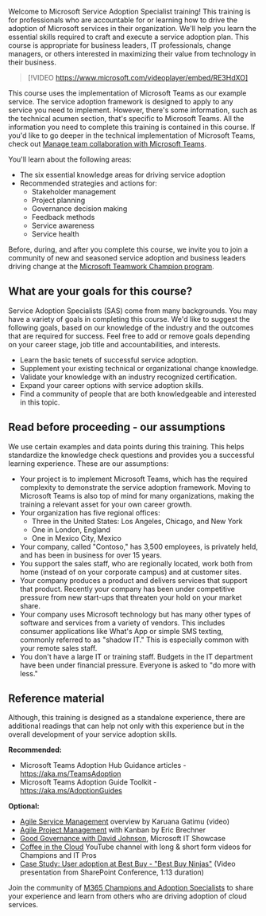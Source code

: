 Welcome to Microsoft Service Adoption Specialist training! This training is for professionals who are accountable for or learning how to drive the adoption of Microsoft services in their organization. We'll help you learn the essential skills required to craft and execute a service adoption plan. This course is appropriate for business leaders, IT professionals, change managers, or others interested in maximizing their value from technology in their business. 

> [!VIDEO https://www.microsoft.com/videoplayer/embed/RE3HdXO]

This course uses the implementation of Microsoft Teams as our example service. The service adoption framework is designed to apply to any service you need to implement. However, there's some information, such as the technical acumen section, that's specific to Microsoft Teams. All the information you need to complete this training is contained in this course. If you'd like to go deeper in the technical implementation of Microsoft Teams, check out [Manage team collaboration with Microsoft Teams](https://docs.microsoft.com/learn/paths/m365-manage-team-collaboration/). 

You'll learn about the following areas:

- The six essential knowledge areas for driving service adoption
- Recommended strategies and actions for:
  - Stakeholder management
  - Project planning
  - Governance decision making
  - Feedback methods
  - Service awareness
  - Service health

Before, during, and after you complete this course, we invite you to join a community of new and seasoned service adoption and business leaders driving change at the [Microsoft Teamwork Champion program](https://aka.ms/O365Champions).

## What are your goals for this course?
Service Adoption Specialists (SAS) come from many backgrounds. You may have a variety of goals in completing this course. We'd like to suggest the following goals, based on our knowledge of the industry and the outcomes that are required for success. Feel free to add or remove goals depending on your career stage, job title and accountabilities, and interests. 

- Learn the basic tenets of successful service adoption.
- Supplement your existing technical or organizational change knowledge.
- Validate your knowledge with an industry recognized certification.
- Expand your career options with service adoption skills.
- Find a community of people that are both knowledgeable and interested in this topic.

## Read before proceeding - our assumptions

We use certain examples and data points during this training. This helps standardize the knowledge check questions and provides you a successful learning experience. These are our assumptions:

- Your project is to implement Microsoft Teams, which has the required complexity to demonstrate the service adoption framework. Moving to Microsoft Teams is also top of mind for many organizations, making the training a relevant asset for your own career growth.
- Your organization has five regional offices:
   - Three in the United States: Los Angeles, Chicago, and New York
   - One in London, England 
   - One in Mexico City, Mexico
- Your company, called "Contoso," has 3,500 employees, is privately held, and has been in business for over 15 years.
- You support the sales staff, who are regionally located, work both from home (instead of on your corporate campus) and at customer sites. 
- Your company produces a product and delivers services that support that product. Recently your company has been under competitive pressure from new start-ups that threaten your hold on your market share. 
- Your company uses Microsoft technology but has many other types of software and services from a variety of vendors. This includes consumer applications like What's App or simple SMS texting, commonly referred to as "shadow IT." This is especially common with your remote sales staff.
- You don't have a large IT or training staff. Budgets in the IT department have been under financial pressure. Everyone is asked to "do more with less."

## Reference material
Although, this training is designed as a standalone experience, there are additional readings that can help not only with this experience but in the overall development of your service adoption skills. 

**Recommended:**
- Microsoft Teams Adoption Hub Guidance articles - https://aka.ms/TeamsAdoption
- Microsoft Teams Adoption Guide Toolkit - https://aka.ms/AdoptionGuides

**Optional:**
- [Agile Service Management](https://www.youtube.com/watch?v=Njt-usUEfrY) overview by Karuana Gatimu (video)
- [Agile Project Management](https://www.amazon.com/Project-Management-Kanban-Developer-Practices/dp/0735698953/ref=sr_1_1?s=books&ie=UTF8&qid=1506886048&sr=1-1&keywords=agile+project+management+with+kanban) with Kanban by Eric Brechner
- [Good Governance with David Johnson](https://www.microsoft.com/itshowcase/blog/the-key-to-rolling-out-microsoft-teams-on-home-turf-good-governance/), Microsoft IT Showcase 
- [Coffee in the Cloud](https://www.youtube.com/channel/UCs2IXBqperxWVe2ozrr3Gdg) YouTube channel with long & short form videos for Champions and IT Pros
- [Case Study: User adoption at Best Buy - "Best Buy Ninjas"](https://channel9.msdn.com/Events/SharePoint-Conference/2014/SPC296) (Video presentation from SharePoint Conference, 1:13 duration)

Join the community of [M365 Champions and Adoption Specialists](https://aka.ms/O365Champions) to share your experience and learn from others who are driving adoption of cloud services.
